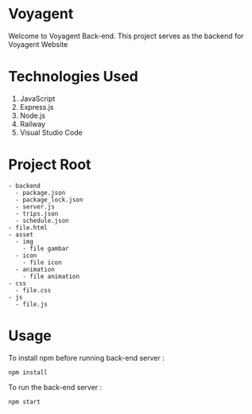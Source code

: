 # Voyagent 
Welcome to Voyagent Back-end. This project serves as the backend for Voyagent Website

# Technologies Used
1. JavaScript
2. Express.js
3. Node.js
4. Railway
5. Visual Studio Code

# Project Root
```
- backend
  - package.json
  - package_lock.json
  - server.js
  - trips.json
  - schedule.json
- file.html
- asset
  - img
    - file gambar
  - icon
    - file icon
  - animation
    - file animation
- css
  - file.css
- js
  - file.js
```

# Usage
To install npm before running back-end server :
```
npm install
```
To run the back-end server :
```
npm start
```
